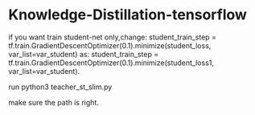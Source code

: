 # Knowledge-Distillation-tensorflow
if you want train student-net only,change:
student_train_step = tf.train.GradientDescentOptimizer(0.1).minimize(student_loss, var_list=var_student)
as:
student_train_step = tf.train.GradientDescentOptimizer(0.1).minimize(student_loss1, var_list=var_student).

run 
python3 teacher_st_slim.py

make sure the path is right.
 
